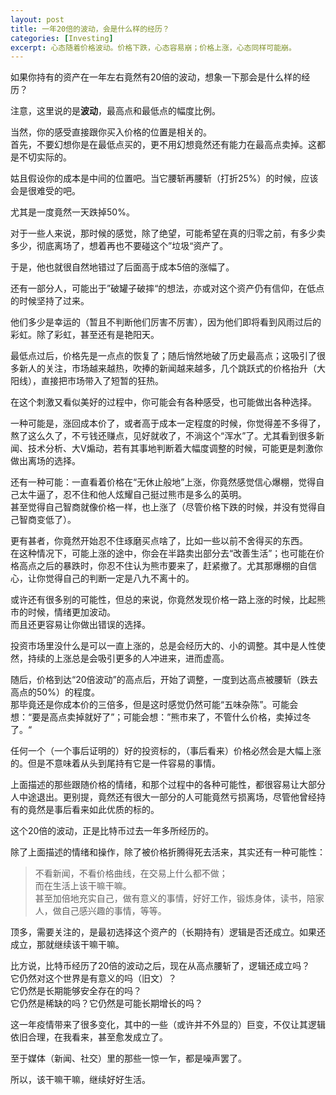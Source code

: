 ```yaml
---
layout: post
title: 一年20倍的波动，会是什么样的经历？
categories: [Investing]
excerpt: 心态随着价格波动。价格下跌，心态容易崩；价格上涨，心态同样可能崩。
---
```


如果你持有的资产在一年左右竟然有20倍的波动，想象一下那会是什么样的经历？

注意，这里说的是**波动**，最高点和最低点的幅度比例。

当然，你的感受直接跟你买入价格的位置是相关的。\
首先，不要幻想你是在最低点买的，更不用幻想竟然还有能力在最高点卖掉。这都是不切实际的。

姑且假设你的成本是中间的位置吧。当它腰斩再腰斩（打折25%）的时候，应该会是很难受的吧。

尤其是一度竟然一天跌掉50%。

对于一些人来说，那时候的感觉，除了绝望，可能希望在真的归零之前，有多少卖多少，彻底离场了，想着再也不要碰这个”垃圾“资产了。

于是，他也就很自然地错过了后面高于成本5倍的涨幅了。

还有一部分人，可能出于”破罐子破摔“的想法，亦或对这个资产仍有信仰，在低点的时候坚持了过来。

他们多少是幸运的（暂且不判断他们厉害不厉害），因为他们即将看到风雨过后的彩虹。除了彩虹，甚至还有是艳阳天。

最低点过后，价格先是一点点的恢复了；随后悄然地破了历史最高点；这吸引了很多新人的关注，市场越来越热，吹捧的新闻越来越多，几个跳跃式的价格抬升（大阳线），直接把市场带入了短暂的狂热。

在这个刺激又看似美好的过程中，你可能会有各种感受，也可能做出各种选择。

一种可能是，涨回成本价了，或者高于成本一定程度的时候，你觉得差不多得了，熬了这么久了，不亏钱还赚点，见好就收了，不淌这个“浑水”了。尤其看到很多新闻、技术分析、大V煽动，若有其事地判断着大幅度调整的时候，可能更是刺激你做出离场的选择。

还有一种可能：一直看着价格在“无休止般地”上涨，你竟然感觉信心爆棚，觉得自己太牛逼了，忍不住和他人炫耀自己挺过熊市是多么的英明。\
甚至觉得自己智商就像价格一样，也上涨了（尽管价格下跌的时候，并没有觉得自己智商变低了）。

更有甚者，你竟然开始忍不住琢磨买点啥了，比如一些以前不舍得买的东西。\
在这种情况下，可能上涨的途中，你会在半路卖出部分去“改善生活”；也可能在价格高点之后的暴跌时，你忍不住认为熊市要来了，赶紧撤了。尤其那爆棚的自信心，让你觉得自己的判断一定是八九不离十的。

或许还有很多别的可能性，但总的来说，你竟然发现价格一路上涨的时候，比起熊市的时候，情绪更加波动。\
而且还更容易让你做出错误的选择。

投资市场里没什么是可以一直上涨的，总是会经历大的、小的调整。其中是人性使然，持续的上涨总是会吸引更多的人冲进来，进而虚高。

随后，价格到达“20倍波动”的高点后，开始了调整，一度到达高点被腰斩（跌去高点的50%）的程度。\
那毕竟还是你成本价的三倍多，但是这时感觉仍然可能“五味杂陈”。可能会想：“要是高点卖掉就好了”；可能会想：”熊市来了，不管什么价格，卖掉过冬了。“

任何一个（一个事后证明的）好的投资标的，（事后看来）价格必然会是大幅上涨的。但是不意味着从头到尾持有它是一件容易的事情。

上面描述的那些跟随价格的情绪，和那个过程中的各种可能性，都很容易让大部分人中途退出。更别提，竟然还有很大一部分的人可能竟然亏损离场，尽管他曾经持有的竟然是事后看来如此优质的标的。

这个20倍的波动，正是比特币过去一年多所经历的。

除了上面描述的情绪和操作，除了被价格折腾得死去活来，其实还有一种可能性：

> 不看新闻，不看价格曲线，在交易上什么都不做；\
> 而在生活上该干嘛干嘛。\
> 甚至加倍地充实自己，做有意义的事情，好好工作，锻炼身体，读书，陪家人，做自己感兴趣的事情，等等。

顶多，需要关注的，是最初选择这个资产的（长期持有）逻辑是否还成立。如果还成立，那就继续该干嘛干嘛。

比方说，比特币经历了20倍的波动之后，现在从高点腰斩了，逻辑还成立吗？\
它仍然对这个世界是有意义的吗（旧文）？\
它仍然是长期能够安全存在的吗？\
它仍然是稀缺的吗？它仍然是可能长期增长的吗？

这一年疫情带来了很多变化，其中的一些（或许并不外显的）巨变，不仅让其逻辑依旧合理，在我看来，甚至愈发成立了。

至于媒体（新闻、社交）里的那些一惊一乍，都是噪声罢了。

所以，该干嘛干嘛，继续好好生活。
